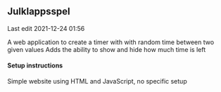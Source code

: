 ## Julklappsspel

Last edit 2021-12-24 01:56

A web application to create a timer with with random time between two given values
Adds the ability to show and hide how much time is left

#### Setup instructions

Simple website using HTML and JavaScript, no specific setup
